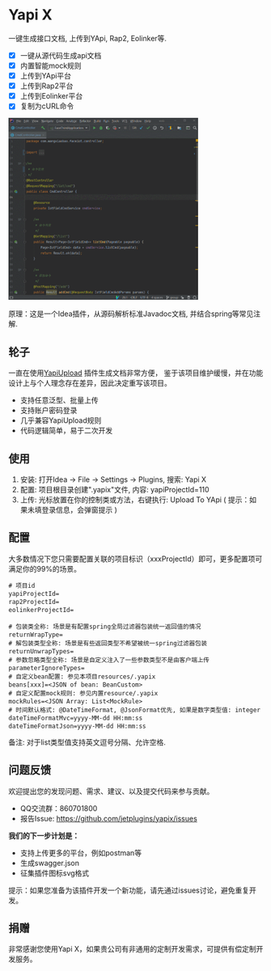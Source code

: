 # Yapi X
一键生成接口文档, 上传到YApi, Rap2, Eolinker等.

- [x] 一键从源代码生成api文档
- [x] 内置智能mock规则
- [x] 上传到YApi平台
- [x] 上传到Rap2平台
- [x] 上传到Eolinker平台
- [x] 复制为cURL命令

<img src="screenshots.gif" height="360">

原理：这是一个Idea插件，从源码解析标准Javadoc文档, 并结合spring等常见注解.

## 轮子
一直在使用[YapiUpload](https://github.com/diwand/YapiIdeaUploadPlugin) 插件生成文档非常方便，
鉴于该项目维护缓慢，并在功能设计上与个人理念存在差异，因此决定重写该项目。

- 支持任意泛型、批量上传
- 支持账户密码登录
- 几乎兼容YapiUpload规则
- 代码逻辑简单，易于二次开发

## 使用
1. 安装: 打开Idea -> File -> Settings -> Plugins, 搜索: Yapi X
2. 配置: 项目根目录创建".yapix"文件, 内容: yapiProjectId=110
3. 上传: 光标放置在你的控制类或方法，右键执行: Upload To YApi ( 提示：如果未填登录信息，会弹窗提示 )

## 配置
大多数情况下您只需要配置关联的项目标识（xxxProjectId）即可，更多配置项可满足你的99%的场景。
```properties
# 项目id
yapiProjectId=
rap2ProjectId=
eolinkerProjectId=

# 包装类全称: 场景是有配置spring全局过滤器包装统一返回值的情况
returnWrapType=
# 解包装类型全称: 场景是有些返回类型不希望被统一spring过滤器包装
returnUnwrapTypes=
# 参数忽略类型全称: 场景是自定义注入了一些参数类型不是由客户端上传
parameterIgnoreTypes=
# 自定义bean配置: 参见本项目resources/.yapix
beans[xxx]=<JSON of bean: BeanCustom>
# 自定义配置mock规则: 参见内置resource/.yapix
mockRules=<JSON Array: List<MockRule>
# 时间默认格式: @DateTimeFormat, @JsonFormat优先, 如果是数字类型值: integer
dateTimeFormatMvc=yyyy-MM-dd HH:mm:ss
dateTimeFormatJson=yyyy-MM-dd HH:mm:ss
```
备注: 对于list类型值支持英文逗号分隔、允许空格.

## 问题反馈
欢迎提出您的发现问题、需求、建议、以及提交代码来参与贡献。

- QQ交流群：860701800
- 报告Issue: <https://github.com/jetplugins/yapix/issues>

**我们的下一步计划是：**

- 支持上传更多的平台，例如postman等
- 生成swagger.json
- 征集插件图标svg格式

提示：如果您准备为该插件开发一个新功能，请先通过issues讨论，避免重复开发。


## 捐赠
非常感谢您使用Yapi X，如果贵公司有非通用的定制开发需求，可提供有偿定制开发服务。

